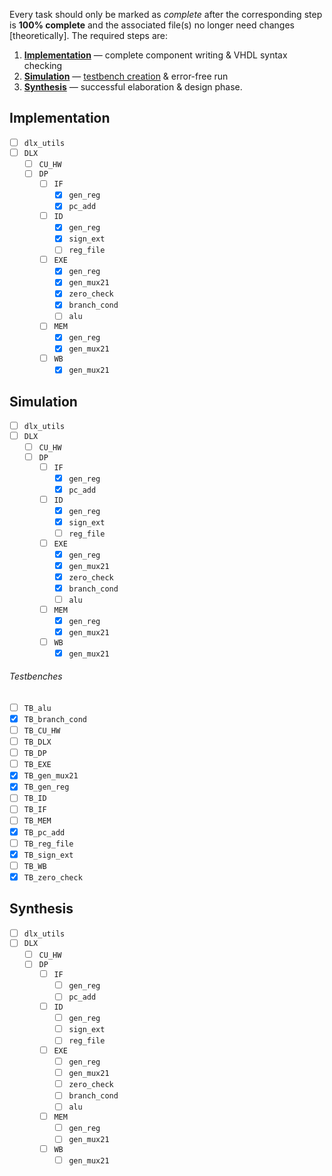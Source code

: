 Every task should only be marked as _complete_ after the corresponding step is **100% complete** and the associated file(s) no longer need changes [theoretically]. The required steps are:
1. [**Implementation**](https://github.com/f-castello/ms.14_dlx/blob/main/INTEGRATION.md#implementation) — complete component writing & VHDL syntax checking
2. [**Simulation**](https://github.com/f-castello/ms.14_dlx/blob/main/INTEGRATION.md#simulation) — [testbench creation](https://github.com/f-castello/ms.14_dlx/blob/main/INTEGRATION.md#testbenches) & error-free run
3. [**Synthesis**](https://github.com/f-castello/ms.14_dlx/blob/main/INTEGRATION.md#synthesis) — successful elaboration & design phase.

## Implementation
- [ ] `dlx_utils`
- [ ] `DLX`
  - [ ] `CU_HW`
  - [ ] `DP`
    - [ ] `IF`
      - [x] `gen_reg`
      - [x] `pc_add`
    - [ ] `ID`
      - [x] `gen_reg`
      - [x] `sign_ext`
      - [ ] `reg_file`
    - [ ] `EXE`
      - [x] `gen_reg`
      - [x] `gen_mux21`
      - [x] `zero_check`
      - [x] `branch_cond`
      - [ ] `alu`
    - [ ] `MEM`
      - [x] `gen_reg`
      - [x] `gen_mux21`
    - [ ] `WB`
      - [x] `gen_mux21`

## Simulation
- [ ] `dlx_utils`
- [ ] `DLX`
  - [ ] `CU_HW`
  - [ ] `DP`
    - [ ] `IF`
      - [x] `gen_reg`
      - [x] `pc_add`
    - [ ] `ID`
      - [x] `gen_reg`
      - [x] `sign_ext`
      - [ ] `reg_file`
    - [ ] `EXE`
      - [x] `gen_reg`
      - [x] `gen_mux21`
      - [x] `zero_check`
      - [x] `branch_cond`
      - [ ] `alu`
    - [ ] `MEM`
      - [x] `gen_reg`
      - [x] `gen_mux21`
    - [ ] `WB`
      - [x] `gen_mux21`
###### Testbenches
- [ ] `TB_alu`
- [x] `TB_branch_cond`
- [ ] `TB_CU_HW`
- [ ] `TB_DLX`
- [ ] `TB_DP`
- [ ] `TB_EXE`
- [x] `TB_gen_mux21`
- [x] `TB_gen_reg`
- [ ] `TB_ID`
- [ ] `TB_IF`
- [ ] `TB_MEM`
- [x] `TB_pc_add`
- [ ] `TB_reg_file`
- [x] `TB_sign_ext`
- [ ] `TB_WB`
- [x] `TB_zero_check`

## Synthesis
- [ ] `dlx_utils`
- [ ] `DLX`
  - [ ] `CU_HW`
  - [ ] `DP`
    - [ ] `IF`
      - [ ] `gen_reg`
      - [ ] `pc_add`
    - [ ] `ID`
      - [ ] `gen_reg`
      - [ ] `sign_ext`
      - [ ] `reg_file`
    - [ ] `EXE`
      - [ ] `gen_reg`
      - [ ] `gen_mux21`
      - [ ] `zero_check`
      - [ ] `branch_cond`
      - [ ] `alu`
    - [ ] `MEM`
      - [ ] `gen_reg`
      - [ ] `gen_mux21`
    - [ ] `WB`
      - [ ] `gen_mux21`
